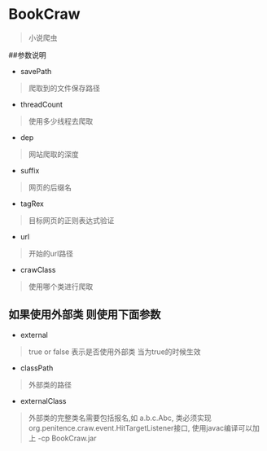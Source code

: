 # BookCraw
> 小说爬虫

##参数说明

- savePath
> 爬取到的文件保存路径

- threadCount
> 使用多少线程去爬取

- dep
> 网站爬取的深度

- suffix
> 网页的后缀名

- tagRex
> 目标网页的正则表达式验证

- url
> 开始的url路径

- crawClass
> 使用哪个类进行爬取

## 如果使用外部类 则使用下面参数

- external
> true or false 表示是否使用外部类 当为true的时候生效

- classPath
> 外部类的路径

- externalClass
> 外部类的完整类名需要包括报名,如 a.b.c.Abc,
类必须实现org.penitence.craw.event.HitTargetListener接口,
使用javac编译可以加上 -cp BookCraw.jar